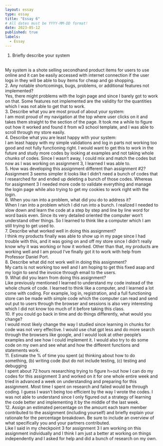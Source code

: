 ```yaml
---
layout: essay
type: essay
title: "Essay 6"
# All dates must be YYYY-MM-DD format!
date: 2023-05-12
published: true
labels:
  - Essay
---
```


1.	Briefly describe your system 

<br>
My system is a shote selling secondhand product items for users to use online and it can be easily accessed with internet connection if the user logs in they will be able to buy items for cheap and go shopping.
<br>
2.	Any notable shortcomings, bugs, problems, or additional features not implemented?

<br>
Yes, there might problems with the login page and since I barely got to work on that. Some features not implemented are the validity for the quantities which I was not able to get that to work.
<br>
3.	Describe what you are most proud of about your system:

<br>
I am most proud of my navigation at the top where user clicks on it and takes them straight to the section of the page. It took me a while to figure out how it worked and found it from w3 school template, and I was able to scroll through my store easily. 
<br>
4.	Describe what you are least happy with your system:

<br>
I am least happy with my simple validations and log in parts not working too good and not fully functioning right. I would want to get this to work in the future and study more codes by looking at examples and not taking whole chunks of codes. Since I wasn’t away, I could mix and match the codes but now as I was working on assignment 3, I learned I was able to.
<br>
5.	How was developing this assignment different than assignment #2?

<br>
Assignment 3 seems simpler it looks like I didn’t need a bunch of codes that I researched for and ended up deleting a bunch of those codes. Whereas for assignment 3 I needed more code to validate everything and manage the login page while also trying to get my cookies to work right with the login.
<br>
6.	When you ran into a problem, what did you do to address it?

<br>
When I ran into a problem which I did run into a bunch. I realized I needed to slow down and learn the code at a step by step and line by line word for word basis even. Since its very detailed oriented the computer won’t understand other things. So I learned to think like a computer which I am still trying to get used to.
<br>
7.	Describe what worked well in doing this assignment?

<br>
I think my products finally was able to show up in my page since I had trouble with this, and it was going on and off my store since I didn’t really know why it was working or how it worked. Other than that, my products are working well and I am proud I’ve finally got it to work with help from Professor Daniel Port.
<br>
8.	Describe what did not work well in doing this assignment?

<br>
My carts is not working too well and I am hoping to get this fixed asap and my login to send the invoice through email to the users.
<br>
9.	What did you learn from doing this assignment?

<br>
Like previously mentioned I learned to understand my code instead of the whole chunk of code. I learned to think like a computer, and I learned a lot come with coding. For example, log in, registration, and a full functioning store can be made with simple code which the computer can read and send out put to users through the browser and sessions is also very interesting which I did not know too much of it before taking this class.
<br>
10.	If you could go back in time and do things differently, what would you change?
<br>
I would most likely change the way I studied since learning in chunks for code was not very effective. I would use chat gpt less and do more search through the browsers like google, and I would look at other people’s examples and see how I could implement it. I would also try to do some code on my own and see what and how the different functions and statements work. 
<br>
11.	Estimate the % of time you spent (a) thinking about how to do something, (b) writing code (but do not include testing, (c) testing and debugging
<br>
I spent about 72 hours researching trying to figure h=out how I can do my codes for this assignment 3 and worked on it for one whole entire week and tried in advanced a week on understanding and preparing for this assignment. Most time I spent on research and failed would be through coding. I guess I wasn’t being too efficient by the way I wrote the codes. I was not able to understand since I only figured out a strategy of learning the code better and implementing it by the middle of the last week.
<br>
12.	Assign an estimated percentage on the amount each team member contributed to the assignment (including yourself) and briefly explain your rationale for the percentage breakdown. Be sure to include an overview of what specifically you and your partners contributed. 

<br>
Like I said in my checkpoint 3 for assignment 3 I am working on this assignment individually and I think I am just a better at working on things independently and I asked for help and did a bunch of research on my own.


